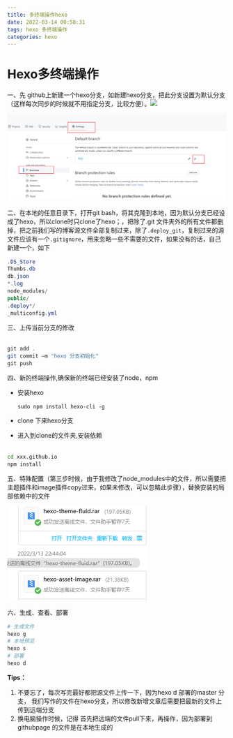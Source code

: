 ```yaml
---
title: 多终端操作hexo
date: 2022-03-14 00:58:31
tags: hexo 多终端操作
categories: hexo
---
```




# Hexo多终端操作



一、先 github上新建一个hexo分支，如新建hexo分支，把此分支设置为默认分支（这样每次同步的时候就不用指定分支，比较方便）。![
](多终端操作hexo/image-20220314010210584.png)

![image-20220314010352862](多终端操作hexo/image-20220314010352862.png)



二、在本地的任意目录下，打开git bash，将其克隆到本地，因为默认分支已经设成了hexo，所以clone时只clone了hexo；，把除了.git 文件夹外的所有文件都删掉，把之前我们写的博客源文件全部复制过来，除了`.deploy_git`，复制过来的源文件应该有一个`.gitignore`，用来忽略一些不需要的文件，如果没有的话，自己新建一个，如下

```java
.DS_Store
Thumbs.db
db.json
*.log
node_modules/
public/
.deploy*/
_multiconfig.yml
```



三、上传当前分支的修改



```java

git add .
git commit –m "hexo 分支初始化"
git push
```



四、新的终端操作,确保新的终端已经安装了node，npm

- 安装hexo

  ```shel
  sudo npm install hexo-cli -g
  
  ```

  

- clone 下来hexo分支
- 进入到clone的文件夹,安装依赖

```bash

cd xxx.github.io
npm install
```



五、特殊配置（第三步时候，由于我修改了node_modules中的文件，所以需要把主题插件和image插件copy过来，如果未修改，可以忽略此步骤），替换安装的局部依赖中的文件

![image-20220314011228731](多终端操作hexo/image-20220314011228731.png)



六、生成、查看、部署

```bash
# 生成文件
hexo g
# 本地预览
hexo s
# 部署
hexo d
```



**Tips：**

1. 不要忘了，每次写完最好都把源文件上传一下，因为hexo d 部署的master 分支， 我们写作的文件在hexo分支，所以修改新增文章后需要把最新的文件上传到远端分支
2. 换电脑操作时候，记得 首先把远端的文件pull下来，再操作，因为部署到githubpage 的文件是在本地生成的











